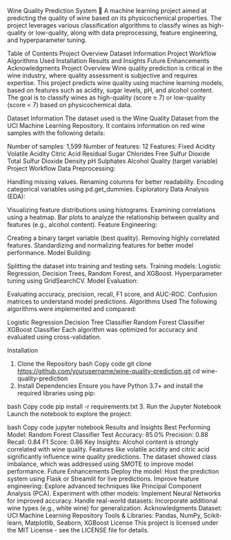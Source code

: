 Wine Quality Prediction System 🍷
A machine learning project aimed at predicting the quality of wine based on its physicochemical properties. The project leverages various classification algorithms to classify wines as high-quality or low-quality, along with data preprocessing, feature engineering, and hyperparameter tuning.

Table of Contents
Project Overview
Dataset Information
Project Workflow
Algorithms Used
Installation
Results and Insights
Future Enhancements
Acknowledgments
Project Overview
Wine quality prediction is critical in the wine industry, where quality assessment is subjective and requires expertise. This project predicts wine quality using machine learning models, based on features such as acidity, sugar levels, pH, and alcohol content. The goal is to classify wines as high-quality (score ≥ 7) or low-quality (score < 7) based on physicochemical data.

Dataset Information
The dataset used is the Wine Quality Dataset from the UCI Machine Learning Repository. It contains information on red wine samples with the following details:

Number of samples: 1,599
Number of features: 12
Features:
Fixed Acidity
Volatile Acidity
Citric Acid
Residual Sugar
Chlorides
Free Sulfur Dioxide
Total Sulfur Dioxide
Density
pH
Sulphates
Alcohol
Quality (target variable)
Project Workflow
Data Preprocessing:

Handling missing values.
Renaming columns for better readability.
Encoding categorical variables using pd.get_dummies.
Exploratory Data Analysis (EDA):

Visualizing feature distributions using histograms.
Examining correlations using a heatmap.
Bar plots to analyze the relationship between quality and features (e.g., alcohol content).
Feature Engineering:

Creating a binary target variable (best quality).
Removing highly correlated features.
Standardizing and normalizing features for better model performance.
Model Building:

Splitting the dataset into training and testing sets.
Training models: Logistic Regression, Decision Trees, Random Forest, and XGBoost.
Hyperparameter tuning using GridSearchCV.
Model Evaluation:

Evaluating accuracy, precision, recall, F1 score, and AUC-ROC.
Confusion matrices to understand model predictions.
Algorithms Used
The following algorithms were implemented and compared:

Logistic Regression
Decision Tree Classifier
Random Forest Classifier
XGBoost Classifier
Each algorithm was optimized for accuracy and evaluated using cross-validation.

Installation
1. Clone the Repository
bash
Copy code
git clone https://github.com/yourusername/wine-quality-prediction.git
cd wine-quality-prediction
2. Install Dependencies
Ensure you have Python 3.7+ and install the required libraries using pip:

bash
Copy code
pip install -r requirements.txt
3. Run the Jupyter Notebook
Launch the notebook to explore the project:

bash
Copy code
jupyter notebook
Results and Insights
Best Performing Model:
Random Forest Classifier
Test Accuracy: 85.0%
Precision: 0.88
Recall: 0.84
F1 Score: 0.86
Key Insights:
Alcohol content is strongly correlated with wine quality.
Features like volatile acidity and citric acid significantly influence wine quality predictions.
The dataset showed class imbalance, which was addressed using SMOTE to improve model performance.
Future Enhancements
Deploy the model: Host the prediction system using Flask or Streamlit for live predictions.
Improve feature engineering: Explore advanced techniques like Principal Component Analysis (PCA).
Experiment with other models: Implement Neural Networks for improved accuracy.
Handle real-world datasets: Incorporate additional wine types (e.g., white wine) for generalization.
Acknowledgments
Dataset: UCI Machine Learning Repository
Tools & Libraries: Pandas, NumPy, Scikit-learn, Matplotlib, Seaborn, XGBoost
License
This project is licensed under the MIT License - see the LICENSE file for details.

